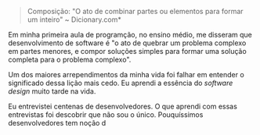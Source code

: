 > Composição: "O ato de combinar partes ou elementos para formar um inteiro"
>                                                               ~ Dicionary.com*

Em minha primeira aula de programção, no ensino médio, me disseram que desenvolvimento de software é "o ato de quebrar um problema complexo em partes menores, e compor soluções simples para formar uma solução completa para o problema complexo".

Um dos maiores arrependimentos da minha vida foi falhar em entender o significado dessa lição mais cedo. Eu aprendi a essência do *software design* muito tarde na vida.

Eu entrevistei centenas de desenvolvedores. O que aprendi com essas entrevistas foi descobrir que não sou o único. Pouquíssimos desenvolvedores tem noção d